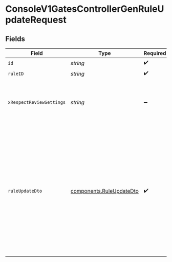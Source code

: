 # ConsoleV1GatesControllerGenRuleUpdateRequest


## Fields

| Field                                                                                                                                                                                                                                                                  | Type                                                                                                                                                                                                                                                                   | Required                                                                                                                                                                                                                                                               | Description                                                                                                                                                                                                                                                            | Example                                                                                                                                                                                                                                                                |
| ---------------------------------------------------------------------------------------------------------------------------------------------------------------------------------------------------------------------------------------------------------------------- | ---------------------------------------------------------------------------------------------------------------------------------------------------------------------------------------------------------------------------------------------------------------------- | ---------------------------------------------------------------------------------------------------------------------------------------------------------------------------------------------------------------------------------------------------------------------- | ---------------------------------------------------------------------------------------------------------------------------------------------------------------------------------------------------------------------------------------------------------------------- | ---------------------------------------------------------------------------------------------------------------------------------------------------------------------------------------------------------------------------------------------------------------------- |
| `id`                                                                                                                                                                                                                                                                   | *string*                                                                                                                                                                                                                                                               | :heavy_check_mark:                                                                                                                                                                                                                                                     | Gate ID                                                                                                                                                                                                                                                                |                                                                                                                                                                                                                                                                        |
| `ruleID`                                                                                                                                                                                                                                                               | *string*                                                                                                                                                                                                                                                               | :heavy_check_mark:                                                                                                                                                                                                                                                     | Rule ID                                                                                                                                                                                                                                                                |                                                                                                                                                                                                                                                                        |
| `xRespectReviewSettings`                                                                                                                                                                                                                                               | *string*                                                                                                                                                                                                                                                               | :heavy_minus_sign:                                                                                                                                                                                                                                                     | Optional header to respect review settings for mutation endpoints.                                                                                                                                                                                                     |                                                                                                                                                                                                                                                                        |
| `ruleUpdateDto`                                                                                                                                                                                                                                                        | [components.RuleUpdateDto](../../models/components/ruleupdatedto.md)                                                                                                                                                                                                   | :heavy_check_mark:                                                                                                                                                                                                                                                     | N/A                                                                                                                                                                                                                                                                    | {<br/>"name": "All Conditions",<br/>"id": "38ttpCpzrQFTMKcqFKk02l:10.00:1",<br/>"baseID": "38ttpCpzrQFTMKcqFKk02l",<br/>"passPercentage": 10,<br/>"conditions": [<br/>{<br/>"type": "user_id",<br/>"targetValue": [<br/>"35sClJFs8l0y5uRQhDwUDo"<br/>],<br/>"operator": "any"<br/>}<br/>],<br/>"environments": [<br/>"staging"<br/>]<br/>} |
